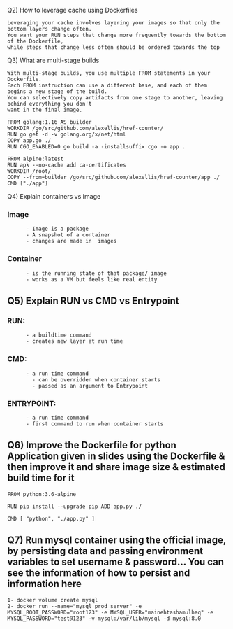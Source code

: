 Q2) How to leverage cache using Dockerfiles
	
	Leveraging your cache involves layering your images so that only the bottom layers change often.
	You want your RUN steps that change more frequently towards the bottom of the Dockerfile, 
	while steps that change less often should be ordered towards the top

Q3) What are multi-stage builds

	With multi-stage builds, you use multiple FROM statements in your Dockerfile.
	Each FROM instruction can use a different base, and each of them begins a new stage of the build.
	You can selectively copy artifacts from one stage to another, leaving behind everything you don't
	want in the final image.

	FROM golang:1.16 AS builder
	WORKDIR /go/src/github.com/alexellis/href-counter/
	RUN go get -d -v golang.org/x/net/html  
	COPY app.go ./
	RUN CGO_ENABLED=0 go build -a -installsuffix cgo -o app .

	FROM alpine:latest  
	RUN apk --no-cache add ca-certificates
	WORKDIR /root/
	COPY --from=builder /go/src/github.com/alexellis/href-counter/app ./
	CMD ["./app"] 

Q4) Explain containers vs Image

### Image
          - Image is a package 
          - A snapshot of a container
          - changes are made in  images
### Container 
          - is the running state of that package/ image
          - works as a VM but feels like real entity

## Q5) Explain RUN vs CMD vs Entrypoint

### RUN:	
          - a buildtime command
          - creates new layer at run time
### CMD:	
          - a run time command
	        - can be overridden when container starts
	        - passed as an argument to Entrypoint
### ENTRYPOINT:	
          - a run time command
          - first command to run when container starts

## Q6) Improve the Dockerfile for python Application given in slides using the Dockerfile & then improve it and share image size & estimated build time for it
	
	FROM python:3.6-alpine

	RUN pip install --upgrade pip ADD app.py ./

	CMD [ "python", "./app.py" ]

## Q7) Run mysql container using the official image, by persisting data and passing environment variables to set username & password… You can see the information of how to persist and information here
	1- docker volume create mysql
	2- docker run --name="mysql_prod_server" -e MYSQL_ROOT_PASSWORD="root123" -e MYSQL_USER="mainehtashamulhaq" -e MYSQL_PASSWORD="test@123" -v mysql:/var/lib/mysql -d mysql:8.0
